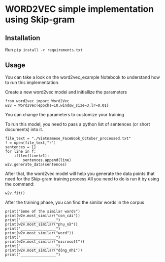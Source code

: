 # WORD2VEC simple implementation using Skip-gram

## Installation
Run 
```pip install -r requirements.txt```
## Usage
You can take a look on the word2vec_example Notebook to understand how to run this implementation.

Create a new word2vec model and initiallize the parameters
```
from word2vec import Word2Vec
w2v = Word2Vec(epochs=10,window_size=3,lr=0.01)
```
You can change the parameters to customize your training

To run this model, you need to pass a python list of sentences (or short documents) into it.
```
file_text = "./Vietnamese_FaceBook_October_processed.txt"
f = open(file_text,"r")
sentences = []
for line in f:
    if(len(line)>1):
        sentences.append(line)
w2v.generate_data(sentences)
```

After that, the word2vec model will help you generate the data points that need for the Skip-gram training process
All you need to do is run it by using the command:

```
w2v.fit()
```

After the training phase, you can find the similar words in the corpus
```
print("Some of the similar words")
print(w2v.most_similar("con_cái"))
print("________________")
print(w2v.most_similar("phụ_nữ"))
print("________________")
print(w2v.most_similar("word"))
print("________________")
print(w2v.most_similar("microsoft"))
print("________________")
print(w2v.most_similar("đông_nhi"))
print("________________")

```